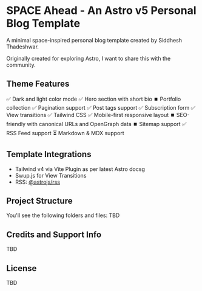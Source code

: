 # SPACE Ahead - An Astro v5 Personal Blog Template

A minimal space-inspired personal blog template created by Siddhesh Thadeshwar.

Originally created for exploring Astro, I want to share this with the community.

## Theme Features

✅ Dark and light color mode
✅ Hero section with short bio
⏹️ Portfolio collection
✅ Pagination support
✅ Post tags support
✅ Subscription form
✅ View transitions
✅ Tailwind CSS
✅ Mobile-first responsive layout
⏹️ SEO-friendly with canonical URLs and OpenGraph data
⏹️ Sitemap support
✅ RSS Feed support
⏳ Markdown & MDX support

## Template Integrations

- Tailwind v4 via Vite Plugin as per latest Astro docsg
- Swup.js for View Transitions
- RSS: [@astrojs/rss](https://docs.astro.build/en/guides/rss/)

## Project Structure

You'll see the following folders and files:
TBD

## Credits and Support Info

TBD

## License

TBD
